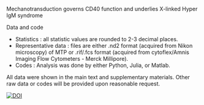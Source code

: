 Mechanotransduction governs CD40 function and underlies X-linked Hyper IgM syndrome

Data and code

- Statistics : all statistic values are rounded to 2-3 decimal places.
- Representative data : files are either .nd2 format (acquired from Nikon microscopy) of MTP or .rif/.fcs format (acquired from cytoflex/Amnis Imaging Flow Cytometers - Merck Millipore).
- Codes : Analysis was done by either Python, Julia, or Matlab. 

All data were shown in the main text and supplementary materials.
Other raw data or codes will be provided upon reasonable request.

[![DOI](https://zenodo.org/badge/772351097.svg)](https://zenodo.org/doi/10.5281/zenodo.10929701)

